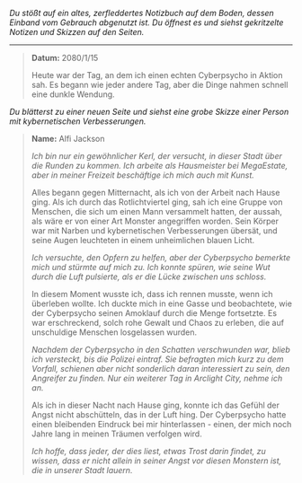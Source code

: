 _Du stößt auf ein altes, zerfleddertes Notizbuch auf dem Boden, dessen Einband vom Gebrauch abgenutzt ist. Du öffnest es und siehst gekritzelte Notizen und Skizzen auf den Seiten._

---

> **Datum:** 2080/1/15
>
> Heute war der Tag, an dem ich einen echten Cyberpsycho in Aktion sah. Es begann wie jeder andere Tag, aber die Dinge nahmen schnell eine dunkle Wendung.

_Du blätterst zu einer neuen Seite und siehst eine grobe Skizze einer Person mit kybernetischen Verbesserungen._

> **Name:** Alfi Jackson
>
> _Ich bin nur ein gewöhnlicher Kerl, der versucht, in dieser Stadt über die Runden zu kommen. Ich arbeite als Hausmeister bei MegaEstate, aber in meiner Freizeit beschäftige ich mich auch mit Kunst._
>
> Alles begann gegen Mitternacht, als ich von der Arbeit nach Hause ging. Als ich durch das Rotlichtviertel ging, sah ich eine Gruppe von Menschen, die sich um einen Mann versammelt hatten, der aussah, als wäre er von einer Art Monster angegriffen worden. Sein Körper war mit Narben und kybernetischen Verbesserungen übersät, und seine Augen leuchteten in einem unheimlichen blauen Licht.
>
> _Ich versuchte, den Opfern zu helfen, aber der Cyberpsycho bemerkte mich und stürmte auf mich zu. Ich konnte spüren, wie seine Wut durch die Luft pulsierte, als er die Lücke zwischen uns schloss._
>
> In diesem Moment wusste ich, dass ich rennen musste, wenn ich überleben wollte. Ich duckte mich in eine Gasse und beobachtete, wie der Cyberpsycho seinen Amoklauf durch die Menge fortsetzte. Es war erschreckend, solch rohe Gewalt und Chaos zu erleben, die auf unschuldige Menschen losgelassen wurden.
>
> _Nachdem der Cyberpsycho in den Schatten verschwunden war, blieb ich versteckt, bis die Polizei eintraf. Sie befragten mich kurz zu dem Vorfall, schienen aber nicht sonderlich daran interessiert zu sein, den Angreifer zu finden. Nur ein weiterer Tag in Arclight City, nehme ich an._
>
> Als ich in dieser Nacht nach Hause ging, konnte ich das Gefühl der Angst nicht abschütteln, das in der Luft hing. Der Cyberpsycho hatte einen bleibenden Eindruck bei mir hinterlassen - einen, der mich noch Jahre lang in meinen Träumen verfolgen wird.
>
> _Ich hoffe, dass jeder, der dies liest, etwas Trost darin findet, zu wissen, dass er nicht allein in seiner Angst vor diesen Monstern ist, die in unserer Stadt lauern._
